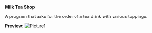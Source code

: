<b>Milk Tea Shop</b>

A program that asks for the order of a tea drink with various toppings.



<b>Preview:</b>
![Picture1](https://user-images.githubusercontent.com/18335159/61976318-5cea5500-afa0-11e9-9c7e-089c7070df29.png)
